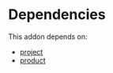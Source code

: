 # Dependencies

This addon depends on:

- [project](../../odoo-bringout-oca-ocb-project)
- [product](../../odoo-bringout-oca-ocb-product)
